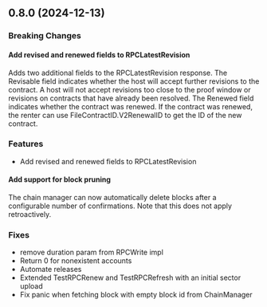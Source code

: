 ## 0.8.0 (2024-12-13)

### Breaking Changes

#### Add revised and renewed fields to RPCLatestRevision

Adds two additional fields to the RPCLatestRevision response. The Revisable field indicates whether the host will accept further revisions to the contract. A host will not accept revisions too close to the proof window or revisions on contracts that have already been resolved. The Renewed field indicates whether the contract was renewed. If the contract was renewed, the renter can use FileContractID.V2RenewalID to get the ID of the new contract.

### Features

- Add revised and renewed fields to RPCLatestRevision

#### Add support for block pruning

The chain manager can now automatically delete blocks after a configurable number of confirmations. Note that this does not apply retroactively.

### Fixes

- remove duration param from RPCWrite impl
- Return 0 for nonexistent accounts
- Automate releases
- Extended TestRPCRenew and TestRPCRefresh with an initial sector upload
- Fix panic when fetching block with empty block id from ChainManager
